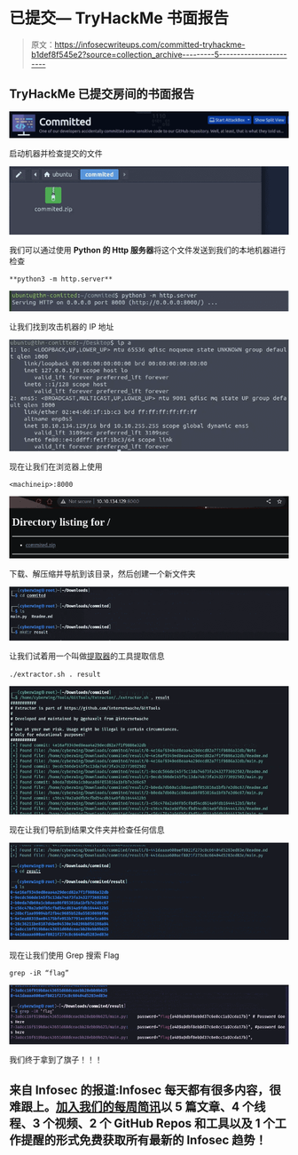 # 已提交— TryHackMe 书面报告

> 原文：<https://infosecwriteups.com/committed-tryhackme-b1def8f545e2?source=collection_archive---------5----------------------->

## TryHackMe 已提交房间的书面报告

![](img/c9bc8fe658575b9489d6c19284cdebc6.png)

启动机器并检查提交的文件

![](img/df6e660cee60be9eb186c7e110bddb61.png)

我们可以通过使用 **Python 的 Http 服务器**将这个文件发送到我们的本地机器进行检查

```
**python3 -m http.server**
```

![](img/a7edd81e1aff455d908182815574f8e8.png)

让我们找到攻击机器的 IP 地址

![](img/07768b8a7f269ed2eadfc884310ad6f5.png)

现在让我们在浏览器上使用

```
<machineip>:8000
```

![](img/1e61daaf11e2fd193ac2256c4c612e5e.png)

下载、解压缩并导航到该目录，然后创建一个新文件夹

![](img/fd2210599106f4129074225ffa716c5c.png)

让我们试着用一个叫做[提取器](https://github.com/internetwache/GitTools.git)的工具提取信息

`./extractor.sh . result`

![](img/686b6fa26bd96cf91c5f3484d4d1279d.png)

现在让我们导航到结果文件夹并检查任何信息

![](img/a5d3fd44b8a5f0b285992d8140ba41b3.png)

现在让我们使用 Grep 搜索 Flag

```
grep -iR “flag”
```

![](img/77f99204e78c6d968a3e404a18e9a41b.png)

我们终于拿到了旗子！！！

## 来自 Infosec 的报道:Infosec 每天都有很多内容，很难跟上。[加入我们的每周简讯](https://weekly.infosecwriteups.com/)以 5 篇文章、4 个线程、3 个视频、2 个 GitHub Repos 和工具以及 1 个工作提醒的形式免费获取所有最新的 Infosec 趋势！